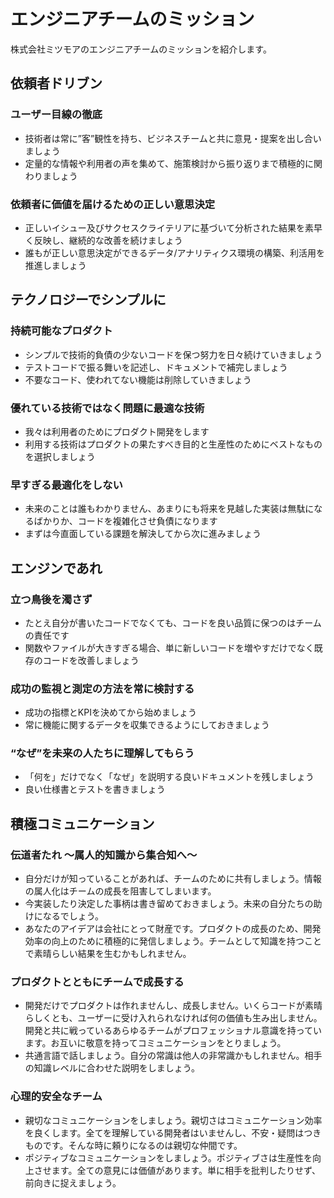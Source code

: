 # エンジニアチームのミッション

株式会社ミツモアのエンジニアチームのミッションを紹介します。


## 依頼者ドリブン

### ユーザー目線の徹底
* 技術者は常に”客”観性を持ち、ビジネスチームと共に意見・提案を出し合いましょう
* 定量的な情報や利用者の声を集めて、施策検討から振り返りまで積極的に関わりましょう

### 依頼者に価値を届けるための正しい意思決定
* 正しいイシュー及びサクセスクライテリアに基づいて分析された結果を素早く反映し、継続的な改善を続けましょう
* 誰もが正しい意思決定ができるデータ/アナリティクス環境の構築、利活用を推進しましょう

## テクノロジーでシンプルに

### 持続可能なプロダクト
* シンプルで技術的負債の少ないコードを保つ努力を日々続けていきましょう
* テストコードで振る舞いを記述し、ドキュメントで補完しましょう
* 不要なコード、使われてない機能は削除していきましょう

### 優れている技術ではなく問題に最適な技術
* 我々は利用者のためにプロダクト開発をします
* 利用する技術はプロダクトの果たすべき目的と生産性のためにベストなものを選択しましょう

### 早すぎる最適化をしない
* 未来のことは誰もわかりません、あまりにも将来を見越した実装は無駄になるばかりか、コードを複雑化させ負債になります
* まずは今直面している課題を解決してから次に進みましょう

## エンジンであれ

### 立つ鳥後を濁さず
* たとえ自分が書いたコードでなくても、コードを良い品質に保つのはチームの責任です
* 関数やファイルが大きすぎる場合、単に新しいコードを増やすだけでなく既存のコードを改善しましょう

### 成功の監視と測定の方法を常に検討する
* 成功の指標とKPIを決めてから始めましょう
* 常に機能に関するデータを収集できるようにしておきましょう

### “なぜ”を未来の人たちに理解してもらう
* 「何を」だけでなく「なぜ」を説明する良いドキュメントを残しましょう
* 良い仕様書とテストを書きましょう

## 積極コミュニケーション

### 伝道者たれ 〜属人的知識から集合知へ〜
* 自分だけが知っていることがあれば、チームのために共有しましょう。情報の属人化はチームの成長を阻害してしまいます。
* 今実装したり決定した事柄は書き留めておきましょう。未来の自分たちの助けになるでしょう。
* あなたのアイデアは会社にとって財産です。プロダクトの成長のため、開発効率の向上のために積極的に発信しましょう。チームとして知識を持つことで素晴らしい結果を生むかもしれません。

### プロダクトとともにチームで成長する
* 開発だけでプロダクトは作れませんし、成長しません。いくらコードが素晴らしくとも、ユーザーに受け入れられなければ何の価値も生み出しません。開発と共に戦っているあらゆるチームがプロフェッショナル意識を持っています。お互いに敬意を持ってコミュニケーションをとりましょう。
* 共通言語で話しましょう。自分の常識は他人の非常識かもしれません。相手の知識レベルに合わせた説明をしましょう。

### 心理的安全なチーム
* 親切なコミュニケーションをしましょう。親切さはコミュニケーション効率を良くします。全てを理解している開発者はいませんし、不安・疑問はつきものです。そんな時に頼りになるのは親切な仲間です。
* ポジティブなコミュニケーションをしましょう。ポジティブさは生産性を向上させます。全ての意見には価値があります。単に相手を批判したりせず、前向きに捉えましょう。
